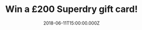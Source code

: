 ---
campaign-uuid: "c-8e07a961-e82a-449b-ba06-ba419e03daa2"
type: "Competition"
category: "Fashion"
date: "2018-06-11T15:00:00.000Z"
end-date: "2018-07-11T23:59:00.000Z"
disable-form: false
is_promoted: false
has_entry_page: true
title: "Win a £200 Superdry gift card!"
competition-description: "<p>In need to renew your summer wardrobe with new clothes?\
  \ YOU won’t want to miss this: give your hot-weather wardrobe an update because\
  \ we have a £200 Superdry gift card for one lucky NME AAA member to win!</p>\n<p>Liking\
  \ what you hear? You know what to do…</p>\n"
hero-header: "Win a £200 Superdry gift card!"
terms-confirmation: "N/A"
banner-img: "https://assets.expresslyapp.com/asset-fb1a2e69-c6a1-4fbd-bc76-164e4842cc97.jpg"
logo-left-href: "https://www.superdry.com/mens/jackets/bomber-jackets/details/70532/rookie-winter-aviator-bomber-jacket-beige"
logo-left-image: "superdry-logo.png"
logo-left-title: "Superdry"
bg-image-hero: "https://assets.expresslyapp.com/asset-358ddfad-634a-47df-937f-e3b28d880acb.jpg"
bg-image-first: "https://assets.expresslyapp.com/asset-6421c259-284b-458d-9cfe-315a11b9679b.jpg"
bg-image-second: "https://assets.expresslyapp.com/asset-87098d82-023f-4e25-a7f9-0484f06fdaf7.jpg"
section1-content: "<p>Superdry is an exciting contemporary brand which focuses on\
  \ high-quality products that fuse vintage Americana and Japanese-inspired graphics\
  \ with a British style!</p>\n<p>Quality fabrics, authentic vintage washes, unique\
  \ detailing, world leading hand-drawn graphics and tailored fits with diverse styling!</p>\n"
section2-content: "<p>Treat yourself: classic cut tees, latest coats and jackets that\
  \ make for the perfect layer on those cooler summer days or the latest Superdry\
  \ sportswear to keep you motivated for your summer goals! At Superdry they have\
  \ something for everybody!</p>\n<p>Click below and get ready for summer by the chance\
  \ of winning a £200 Superdry gift card thanks to NME AAA.</p>\n<p>Good luck!</p>\n"
entry-title: "Win a £200 Superdry gift card!"
entry-content: "<p>Enter the draw to win a £200 Superdry gift card and get ready to\
  \ stand out this summer with Superdry by completing the form below before 23:59\
  \ on 11th July 2018.</p>\n"
has-winner: true
winner-title: "CONGRATULATIONS to Lisa R. who won a £200 Superdry gift card!"
winner-banner: "https://assets.expresslyapp.com/asset-1592de76-02a6-44c3-9367-000070529849.jpg"
prize-description: "A £200 Superdry gift card."
special-conditions: "Multiple entries are allowed up to one every day."
country-restrictions:
- "GB"
---